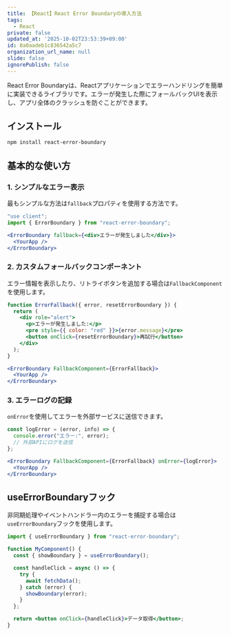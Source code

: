 ```yaml
---
title: 【React】React Error Boundaryの導入方法
tags:
  - React
private: false
updated_at: '2025-10-02T23:53:39+09:00'
id: 8a0aadeb1c836542a5c7
organization_url_name: null
slide: false
ignorePublish: false
---
```

React Error Boundaryは、Reactアプリケーションでエラーハンドリングを簡単に実装できるライブラリです。エラーが発生した際にフォールバックUIを表示し、アプリ全体のクラッシュを防ぐことができます。

## インストール

```sh
npm install react-error-boundary
```

## 基本的な使い方

### 1. シンプルなエラー表示

最もシンプルな方法は`fallback`プロパティを使用する方法です。

```jsx
"use client";
import { ErrorBoundary } from "react-error-boundary";

<ErrorBoundary fallback={<div>エラーが発生しました</div>}>
  <YourApp />
</ErrorBoundary>
```

### 2. カスタムフォールバックコンポーネント

エラー情報を表示したり、リトライボタンを追加する場合は`FallbackComponent`を使用します。

```jsx
function ErrorFallback({ error, resetErrorBoundary }) {
  return (
    <div role="alert">
      <p>エラーが発生しました:</p>
      <pre style={{ color: "red" }}>{error.message}</pre>
      <button onClick={resetErrorBoundary}>再試行</button>
    </div>
  );
}

<ErrorBoundary FallbackComponent={ErrorFallback}>
  <YourApp />
</ErrorBoundary>
```

### 3. エラーログの記録

`onError`を使用してエラーを外部サービスに送信できます。

```jsx
const logError = (error, info) => {
  console.error("エラー:", error);
  // 外部APIにログを送信
};

<ErrorBoundary FallbackComponent={ErrorFallback} onError={logError}>
  <YourApp />
</ErrorBoundary>
```

## useErrorBoundaryフック

非同期処理やイベントハンドラー内のエラーを捕捉する場合は`useErrorBoundary`フックを使用します。

```jsx
import { useErrorBoundary } from "react-error-boundary";

function MyComponent() {
  const { showBoundary } = useErrorBoundary();

  const handleClick = async () => {
    try {
      await fetchData();
    } catch (error) {
      showBoundary(error);
    }
  };

  return <button onClick={handleClick}>データ取得</button>;
}
```
